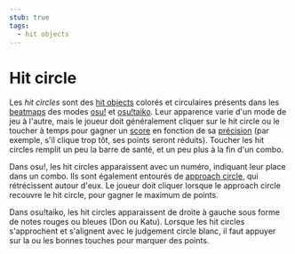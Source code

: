 ```yaml
---
stub: true
tags:
  - hit objects
---
```


# Hit circle

Les *hit circles* sont des [hit objects](/wiki/Hit_object) colorés et circulaires présents dans les [beatmaps](/wiki/Beatmap) des modes [osu!](/wiki/Game_mode/osu!) et [osu!taiko](/wiki/Game_mode/osu!taiko). Leur apparence varie d'un mode de jeu à l'autre, mais le joueur doit généralement cliquer sur le hit circle ou le toucher à temps pour gagner un [score](/wiki/Score) en fonction de sa [précision](/wiki/Gameplay/Accuracy) (par exemple, s'il clique trop tôt, ses points seront réduits). Toucher les hit circles remplit un peu la barre de santé, et un peu plus à la fin d'un combo.

Dans osu!, les hit circles apparaissent avec un numéro, indiquant leur place dans un combo. Ils sont également entourés de [approach circle](/wiki/Hit_object/Approach_circle), qui rétrécissent autour d'eux. Le joueur doit cliquer lorsque le approach circle recouvre le hit circle, pour gagner le maximum de points.

Dans osu!taiko, les hit circles apparaissent de droite à gauche sous forme de notes rouges ou bleues (Don ou Katu). Lorsque les hit circles s'approchent et s'alignent avec le judgement circle blanc, il faut appuyer sur la ou les bonnes touches pour marquer des points.

<!-- TODO: Include Skinnable Property-->

<!-- TODO: Add links and images-->
